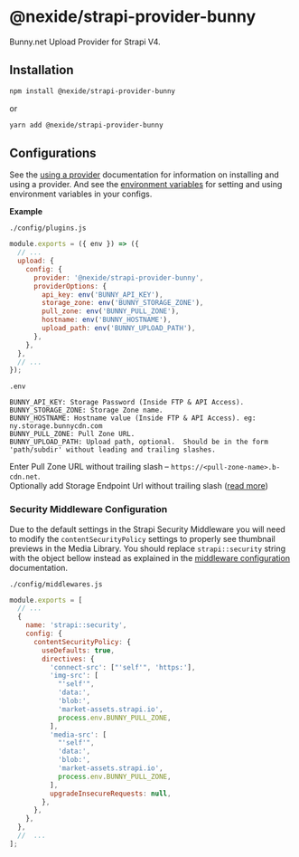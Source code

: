 # @nexide/strapi-provider-bunny

Bunny.net Upload Provider for Strapi V4.

## Installation

```bash
npm install @nexide/strapi-provider-bunny
```

or

```bash
yarn add @nexide/strapi-provider-bunny
```

## Configurations

See the [using a provider](https://strapi.io/documentation/developer-docs/latest/development/plugins/upload.html#using-a-provider) documentation for information on installing and using a provider. And see the [environment variables](https://strapi.io/documentation/developer-docs/latest/setup-deployment-guides/configurations.html#environment-variables) for setting and using environment variables in your configs.

**Example**

`./config/plugins.js`

```js
module.exports = ({ env }) => ({
  // ...
  upload: {
    config: {
      provider: '@nexide/strapi-provider-bunny',
      providerOptions: {
        api_key: env('BUNNY_API_KEY'),
        storage_zone: env('BUNNY_STORAGE_ZONE'),
        pull_zone: env('BUNNY_PULL_ZONE'),
        hostname: env('BUNNY_HOSTNAME'),
        upload_path: env('BUNNY_UPLOAD_PATH'),
      },
    },
  },
  // ...
});
```

`.env`

```
BUNNY_API_KEY: Storage Password (Inside FTP & API Access).
BUNNY_STORAGE_ZONE: Storage Zone name.
BUNNY_HOSTNAME: Hostname value (Inside FTP & API Access). eg: ny.storage.bunnycdn.com
BUNNY_PULL_ZONE: Pull Zone URL.
BUNNY_UPLOAD_PATH: Upload path, optional.  Should be in the form 'path/subdir' without leading and trailing slashes.
```

Enter Pull Zone URL without trailing slash – `https://<pull-zone-name>.b-cdn.net`.\
Optionally add Storage Endpoint Url without trailing slash ([read more](https://docs.bunny.net/reference/storage-api#storage-endpoints))

### Security Middleware Configuration

Due to the default settings in the Strapi Security Middleware you will need to modify the `contentSecurityPolicy` settings to properly see thumbnail previews in the Media Library. You should replace `strapi::security` string with the object bellow instead as explained in the [middleware configuration](https://docs.strapi.io/developer-docs/latest/setup-deployment-guides/configurations/required/middlewares.html#loading-order) documentation.

`./config/middlewares.js`

```js
module.exports = [
  // ...
  {
    name: 'strapi::security',
    config: {
      contentSecurityPolicy: {
        useDefaults: true,
        directives: {
          'connect-src': ["'self'", 'https:'],
          'img-src': [
            "'self'",
            'data:',
            'blob:',
            'market-assets.strapi.io',
            process.env.BUNNY_PULL_ZONE,
          ],
          'media-src': [
            "'self'",
            'data:',
            'blob:',
            'market-assets.strapi.io',
            process.env.BUNNY_PULL_ZONE,
          ],
          upgradeInsecureRequests: null,
        },
      },
    },
  },
  //  ...
];
```
